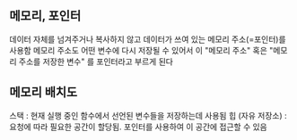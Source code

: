 ## 메모리, 포인터
데이터 자체를 넘겨주거나 복사하지 않고 데이터가 쓰여 있는 메모리 주소(=포인터)를 사용함 
메모리 주소도 어떤 변수에 다시 저장될 수 있어서 이 "메모리 주소" 혹은 "메모리 주소를 저장한 변수" 를 포인터라고 부르게 된다 

## 메모리 배치도 
스택 : 현재 실행 중인 함수에서 선언된 변수들을 저장하는데 사용됨 
힙 (자유 저장소) : 요청에 따라 필요한 공간이 할당됨. 포인터를 사용하여 이 공간에 접근할 수 있음 
